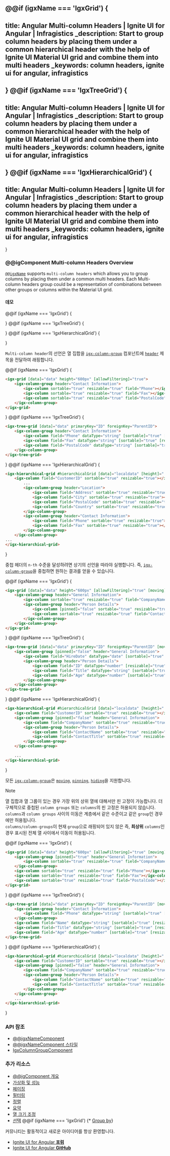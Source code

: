 @@if (igxName === 'IgxGrid') {
---
title: Angular Multi-column Headers | Ignite UI for Angular | Infragistics
_description: Start to group column headers by placing them under a common hierarchical header with the help of Ignite UI Material UI grid and combine them into multi headers
_keywords: column headers, ignite ui for angular, infragistics
---
}
@@if (igxName === 'IgxTreeGrid') {
---
title: Angular Multi-column Headers | Ignite UI for Angular | Infragistics
_description: Start to group column headers by placing them under a common hierarchical header with the help of Ignite UI Material UI grid and combine them into multi headers
_keywords: column headers, ignite ui for angular, infragistics
---
}
@@if (igxName === 'IgxHierarchicalGrid') {
---
title: Angular Multi-column Headers | Ignite UI for Angular | Infragistics
_description: Start to group column headers by placing them under a common hierarchical header with the help of Ignite UI Material UI grid and combine them into multi headers
_keywords: column headers, ignite ui for angular, infragistics
---
}

### @@igComponent Multi-column Headers Overview

[`@@igxName`]({environment:angularApiUrl}/classes/@@igTypeDoc.html) supports `multi-column headers` which allows you to group columns by placing them under a common multi headers. Each Multi-column headers group could be a representation of combinations between other groups or columns within the Material UI grid.

#### 데모

@@if (igxName === 'IgxGrid') {

<code-view style="height:550px" 
           data-demos-base-url="{environment:demosBaseUrl}" 
           iframe-src="{environment:demosBaseUrl}/grid/multi-column-headers/" >
</code-view>

}
@@if (igxName === 'IgxTreeGrid') {

<code-view style="height:550px" 
           data-demos-base-url="{environment:demosBaseUrl}" 
           iframe-src="{environment:demosBaseUrl}/tree-grid/treegrid-multi-column-headers/" >
</code-view>

}
@@if (igxName === 'IgxHierarchicalGrid') {

<code-view style="height:550px" 
           data-demos-base-url="{environment:demosBaseUrl}" 
           iframe-src="{environment:demosBaseUrl}/hierarchical-grid/hierarchical-grid-multi-column/" >
</code-view>

}

`Multi-column header`의 선언은 열 집합을 [`igx-column-group`]({environment:angularApiUrl}/classes/igxcolumngroupcomponent.html) 컴포넌트에 [`header`]({environment:angularApiUrl}/classes/igxcolumngroupcomponent.html#header) 제목을 전달하여 래핑합니다.

@@if (igxName === 'IgxGrid') {
```html
<igx-grid [data]="data" height="600px" [allowFiltering]="true">
    <igx-column-group header="Contact Information">
        <igx-column sortable="true" resizable="true" field="Phone"></igx-column>
        <igx-column sortable="true" resizable="true" field="Fax"></igx-column>
        <igx-column sortable="true" resizable="true" field="PostalCode"></igx-column>
    </igx-column-group>
</igx-grid>
```
}
@@if (igxName === 'IgxTreeGrid') {
```html
<igx-tree-grid [data]="data" primaryKey="ID" foreignKey="ParentID">
    <igx-column-group header="Contact Information">
        <igx-column field="Phone" dataType="string" [sortable]="true" [resizable]="true"></igx-column>
        <igx-column field="Fax" dataType="string" [sortable]="true" [resizable]="true"></igx-column>
        <igx-column field="PostalCode" dataType="string" [sortable]="true" [resizable]="true"></igx-column>
    </igx-column-group>
</igx-tree-grid>
```
}
@@if (igxName === 'IgxHierarchicalGrid') {
```html
<igx-hierarchical-grid #hierarchicalGrid [data]="localdata" [height]="'600px'" [width]="'100%'" displayDensity="compact" [allowFiltering]="true" [moving]="true">
    <igx-column field="CustomerID" sortable="true" resizable="true"></igx-column>
        ...
        <igx-column-group header="Location">
            <igx-column field="Address" sortable="true" resizable="true"></igx-column>
            <igx-column field="City" sortable="true" resizable="true"></igx-column>
            <igx-column field="PostalCode" sortable="true" resizable="true"></igx-column>
            <igx-column field="Country" sortable="true" resizable="true"></igx-column>
        </igx-column-group>
        <igx-column-group header="Contact Information">
            <igx-column field="Phone" sortable="true" resizable="true"></igx-column>
            <igx-column field="Fax" sortable="true" resizable="true"></igx-column>
        </igx-column-group>
    </igx-column-group>
...
</igx-hierarchical-grid>
```
}

중첩 헤더의 `n-th` 수준을 달성하려면 상기의 선언을 따라야 실행합니다. 즉, [`igx-column-group`]({environment:angularApiUrl}/classes/igxcolumngroupcomponent.html)을 중첩하면 원하는 결과를 얻을 수 있습니다.

@@if (igxName === 'IgxGrid') {
```html
<igx-grid [data]="data" height="600px" [allowFiltering]="true" [moving]="true">
    <igx-column-group header="General Information">
        <igx-column sortable="true" resizable="true" field="CompanyName"></igx-column>
        <igx-column-group header="Person Details">
            <igx-column [pinned]="false" sortable="true" resizable="true" field="ContactName"></igx-column>
            <igx-column sortable="true" resizable="true" field="ContactTitle"></igx-column>
        </igx-column-group>
    </igx-column-group>
</igx-grid>
```
}
@@if (igxName === 'IgxTreeGrid') {
```html
<igx-tree-grid [data]="data" primaryKey="ID" foreignKey="ParentID" [moving]="true">
    <igx-column-group [pinned]="false" header="General Information">
        <igx-column field="HireDate" dataType="date" [sortable]="true" [resizable]="true"></igx-column>
        <igx-column-group header="Person Details">
            <igx-column field="ID" dataType="number" [resizable]="true" [filterable]="false"></igx-column>
            <igx-column field="Title" dataType="string" [sortable]="true" [resizable]="true"></igx-column>
            <igx-column field="Age" dataType="number" [sortable]="true" [resizable]="true"></igx-column>
        </igx-column-group>            
    </igx-column-group>
</igx-tree-grid>
```
}
@@if (igxName === 'IgxHierarchicalGrid') {
```html
<igx-hierarchical-grid #hierarchicalGrid [data]="localdata" [height]="'600px'" [width]="'100%'" displayDensity="compact" [allowFiltering]="true" [moving]="true">
    <igx-column field="CustomerID" sortable="true" resizable="true"></igx-column>
    <igx-column-group [pinned]="false" header="General Information">
        <igx-column field="CompanyName" sortable="true" resizable="true"></igx-column>
        <igx-column-group header="Person Details">
            <igx-column field="ContactName" sortable="true" resizable="true"></igx-column>
            <igx-column field="ContactTitle" sortable="true" resizable="true"></igx-column>
        </igx-column-group>
    </igx-column-group>
   
    ...
</igx-hierarchical-grid>
```
}

모든 [`igx-column-group`]({environment:angularApiUrl}/classes/igxcolumngroupcomponent.html)은 [`moving`](column-moving.md), [`pinning`](column_pinning.md), [`hiding`](column_hiding.md)을 지원합니다.
> [!NOTE]
> 열 집합과 열 그룹이 있는 경우 가장 위의 상위 열에 대해서만 핀 고정이 가능합니다. 더 구체적으로 중첩된 `column groups` 또는 `columns`의 핀 고정은 허용되지 않습니다. <br />
> `columns`과 `column groups` 사이의 이동은 계층에서 같은 수준이고 같은 `group`인 경우에만 허용됩니다. <br />
> `columns/column-groups`이 현재 `group`으로 래핑되어 있지 않은 즉, **최상위** `columns`인 경우 표시된 전체 열 사이에서 이동이 허용됩니다.

@@if (igxName === 'IgxGrid') {
```html
<igx-grid [data]="data" height="600px" [allowFiltering]="true" [moving]="true">
    <igx-column-group [pinned]="true" header="General Information">
        <igx-column sortable="true" resizable="true" field="CompanyName"></igx-column>
    </igx-column-group>
    <igx-column sortable="true" resizable="true" field="Phone"></igx-column>
    <igx-column sortable="true" resizable="true" field="Fax"></igx-column>
    <igx-column sortable="true" resizable="true" field="PostalCode"></igx-column>
</igx-grid>
```
}
@@if (igxName === 'IgxTreeGrid') {
```html
<igx-tree-grid [data]="data" primaryKey="ID" foreignKey="ParentID" [moving]="true">
    <igx-column-group header="Contact Information">
        <igx-column field="Phone" dataType="string" [sortable]="true" [resizable]="true"></igx-column>
    </igx-column-group>
    <igx-column field="Name" dataType="string" [sortable]="true" [resizable]="true"></igx-column>
    <igx-column field="Title" dataType="string" [sortable]="true" [resizable]="true"></igx-column>
    <igx-column field="Age" dataType="number" [sortable]="true" [resizable]="true"></igx-column>
</igx-tree-grid>
```
}
@@if (igxName === 'IgxHierarchicalGrid') {
```html
<igx-hierarchical-grid #hierarchicalGrid [data]="localdata" [height]="'600px'" [width]="'100%'" displayDensity="compact" [allowFiltering]="true" [moving]="true">
    <igx-column field="CustomerID" sortable="true" resizable="true"></igx-column>
    <igx-column-group [pinned]="false" header="General Information">
        <igx-column field="CompanyName" sortable="true" resizable="true"></igx-column>
        <igx-column-group header="Person Details">
            <igx-column field="ContactName" sortable="true" resizable="true"></igx-column>
            <igx-column field="ContactTitle" sortable="true" resizable="true"></igx-column>
        </igx-column-group>
    </igx-column-group>
    ...
</igx-hierarchical-grid>
```
}

### API 참조
<div class="divider--half"></div>

* [@@igxNameComponent]({environment:angularApiUrl}/classes/@@igTypeDoc.html)
* [@@igxNameComponent 스타일]({environment:sassApiUrl}/themes#function-grid-theme)
* [IgxColumnGroupComponent]({environment:angularApiUrl}/classes/igxcolumngroupcomponent.html)
<div class="divider--half"></div>

### 추가 리소스
<div class="divider--half"></div>

* [@@igComponent 개요](@@igMainTopic.md)
* [가상화 및 성능](virtualization.md)
* [페이징](paging.md)
* [필터링](filtering.md)
* [정렬](sorting.md)
* [요약](summaries.md)
* [열 크기 조정](column-resizing.md)
* [선택](selection.md)
@@if (igxName === 'IgxGrid') {* [Group by](groupby.md)}

<div class="divider--half"></div>
커뮤니티는 활동적이고 새로운 아이디어를 항상 환영합니다.

* [Ignite UI for Angular **포럼**](https://www.infragistics.com/community/forums/f/ignite-ui-for-angular)
* [Ignite UI for Angular **GitHub**](https://github.com/IgniteUI/igniteui-angular)

